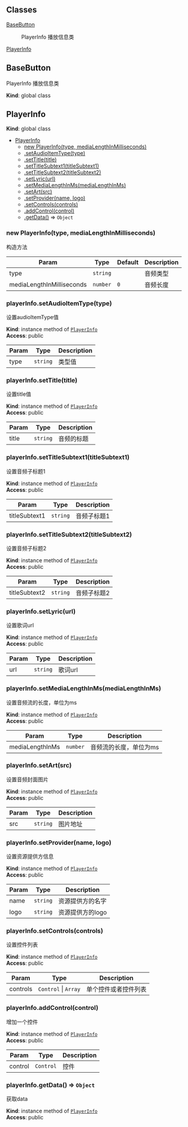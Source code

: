 ## Classes

<dl>
<dt><a href="#BaseButton">BaseButton</a></dt>
<dd><p>PlayerInfo 播放信息类</p>
</dd>
<dt><a href="#PlayerInfo">PlayerInfo</a></dt>
<dd></dd>
</dl>

<a name="BaseButton"></a>

## BaseButton
PlayerInfo 播放信息类

**Kind**: global class  
<a name="PlayerInfo"></a>

## PlayerInfo
**Kind**: global class  

* [PlayerInfo](#PlayerInfo)
    * [new PlayerInfo(type, mediaLengthInMilliseconds)](#new_PlayerInfo_new)
    * [.setAudioItemType(type)](#PlayerInfo+setAudioItemType)
    * [.setTitle(title)](#PlayerInfo+setTitle)
    * [.setTitleSubtext1(titleSubtext1)](#PlayerInfo+setTitleSubtext1)
    * [.setTitleSubtext2(titleSubtext2)](#PlayerInfo+setTitleSubtext2)
    * [.setLyric(url)](#PlayerInfo+setLyric)
    * [.setMediaLengthInMs(mediaLengthInMs)](#PlayerInfo+setMediaLengthInMs)
    * [.setArt(src)](#PlayerInfo+setArt)
    * [.setProvider(name, logo)](#PlayerInfo+setProvider)
    * [.setControls(controls)](#PlayerInfo+setControls)
    * [.addControl(control)](#PlayerInfo+addControl)
    * [.getData()](#PlayerInfo+getData) ⇒ <code>Object</code>

<a name="new_PlayerInfo_new"></a>

### new PlayerInfo(type, mediaLengthInMilliseconds)
构造方法


| Param | Type | Default | Description |
| --- | --- | --- | --- |
| type | <code>string</code> |  | 音频类型 |
| mediaLengthInMilliseconds | <code>number</code> | <code>0</code> | 音频长度 |

<a name="PlayerInfo+setAudioItemType"></a>

### playerInfo.setAudioItemType(type)
设置audioItemType值

**Kind**: instance method of [<code>PlayerInfo</code>](#PlayerInfo)  
**Access**: public  

| Param | Type | Description |
| --- | --- | --- |
| type | <code>string</code> | 类型值 |

<a name="PlayerInfo+setTitle"></a>

### playerInfo.setTitle(title)
设置title值

**Kind**: instance method of [<code>PlayerInfo</code>](#PlayerInfo)  
**Access**: public  

| Param | Type | Description |
| --- | --- | --- |
| title | <code>string</code> | 音频的标题 |

<a name="PlayerInfo+setTitleSubtext1"></a>

### playerInfo.setTitleSubtext1(titleSubtext1)
设置音频子标题1

**Kind**: instance method of [<code>PlayerInfo</code>](#PlayerInfo)  
**Access**: public  

| Param | Type | Description |
| --- | --- | --- |
| titleSubtext1 | <code>string</code> | 音频子标题1 |

<a name="PlayerInfo+setTitleSubtext2"></a>

### playerInfo.setTitleSubtext2(titleSubtext2)
设置音频子标题2

**Kind**: instance method of [<code>PlayerInfo</code>](#PlayerInfo)  
**Access**: public  

| Param | Type | Description |
| --- | --- | --- |
| titleSubtext2 | <code>string</code> | 音频子标题2 |

<a name="PlayerInfo+setLyric"></a>

### playerInfo.setLyric(url)
设置歌词url

**Kind**: instance method of [<code>PlayerInfo</code>](#PlayerInfo)  
**Access**: public  

| Param | Type | Description |
| --- | --- | --- |
| url | <code>string</code> | 歌词url |

<a name="PlayerInfo+setMediaLengthInMs"></a>

### playerInfo.setMediaLengthInMs(mediaLengthInMs)
设置音频流的长度，单位为ms

**Kind**: instance method of [<code>PlayerInfo</code>](#PlayerInfo)  
**Access**: public  

| Param | Type | Description |
| --- | --- | --- |
| mediaLengthInMs | <code>number</code> | 音频流的长度，单位为ms |

<a name="PlayerInfo+setArt"></a>

### playerInfo.setArt(src)
设置音频封面图片

**Kind**: instance method of [<code>PlayerInfo</code>](#PlayerInfo)  
**Access**: public  

| Param | Type | Description |
| --- | --- | --- |
| src | <code>string</code> | 图片地址 |

<a name="PlayerInfo+setProvider"></a>

### playerInfo.setProvider(name, logo)
设置资源提供方信息

**Kind**: instance method of [<code>PlayerInfo</code>](#PlayerInfo)  
**Access**: public  

| Param | Type | Description |
| --- | --- | --- |
| name | <code>string</code> | 资源提供方的名字 |
| logo | <code>string</code> | 资源提供方的logo |

<a name="PlayerInfo+setControls"></a>

### playerInfo.setControls(controls)
设置控件列表

**Kind**: instance method of [<code>PlayerInfo</code>](#PlayerInfo)  
**Access**: public  

| Param | Type | Description |
| --- | --- | --- |
| controls | <code>Control</code> \| <code>Array</code> | 单个控件或者控件列表 |

<a name="PlayerInfo+addControl"></a>

### playerInfo.addControl(control)
增加一个控件

**Kind**: instance method of [<code>PlayerInfo</code>](#PlayerInfo)  
**Access**: public  

| Param | Type | Description |
| --- | --- | --- |
| control | <code>Control</code> | 控件 |

<a name="PlayerInfo+getData"></a>

### playerInfo.getData() ⇒ <code>Object</code>
获取data

**Kind**: instance method of [<code>PlayerInfo</code>](#PlayerInfo)  
**Access**: public  
